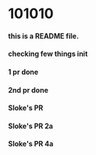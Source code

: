 # 101010
#### this is a README file.
#### checking few things init
#### 1 pr done
#### 2nd pr done
#### Sloke's PR
#### Sloke's PR 2a
#### Sloke's PR 4a


